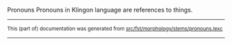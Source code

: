 Pronouns
Pronouns in Klingon language are references to things.

* * *

<small>This (part of) documentation was generated from [src/fst/morphology/stems/pronouns.lexc](https://github.com/giellalt/lang-tlh/blob/main/src/fst/morphology/stems/pronouns.lexc)</small>

---

